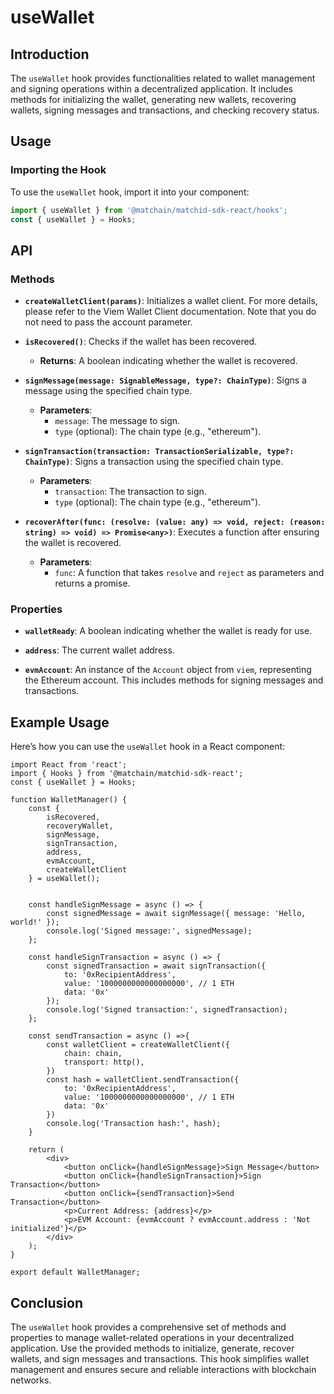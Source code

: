 # useWallet

## Introduction

The `useWallet` hook provides functionalities related to wallet management and signing operations within a decentralized application. It includes methods for initializing the wallet, generating new wallets, recovering wallets, signing messages and transactions, and checking recovery status.

## Usage

### Importing the Hook

To use the `useWallet` hook, import it into your component:

```typescript
import { useWallet } from '@matchain/matchid-sdk-react/hooks';
const { useWallet } = Hooks;
```


## API

### Methods

- **`createWalletClient(params)`**: Initializes a wallet client. For more details, please refer to the Viem Wallet Client documentation. Note that you do not need to pass the account parameter.

- **`isRecovered()`**: Checks if the wallet has been recovered.

    - **Returns**: A boolean indicating whether the wallet is recovered.

- **`signMessage(message: SignableMessage, type?: ChainType)`**: Signs a message using the specified chain type.

    - **Parameters**:
        - `message`: The message to sign.
        - `type` (optional): The chain type (e.g., "ethereum").

- **`signTransaction(transaction: TransactionSerializable, type?: ChainType)`**: Signs a transaction using the specified chain type.

    - **Parameters**:
        - `transaction`: The transaction to sign.
        - `type` (optional): The chain type (e.g., "ethereum").

- **`recoverAfter(func: (resolve: (value: any) => void, reject: (reason: string) => void) => Promise<any>)`**: Executes a function after ensuring the wallet is recovered.

    - **Parameters**:
        - `func`: A function that takes `resolve` and `reject` as parameters and returns a promise.

### Properties

- **`walletReady`**: A boolean indicating whether the wallet is ready for use.

- **`address`**: The current wallet address.

- **`evmAccount`**: An instance of the `Account` object from `viem`, representing the Ethereum account. This includes methods for signing messages and transactions.

## Example Usage

Here’s how you can use the `useWallet` hook in a React component:

```tsx
import React from 'react';
import { Hooks } from '@matchain/matchid-sdk-react';
const { useWallet } = Hooks;

function WalletManager() {
    const {
        isRecovered,
        recoveryWallet,
        signMessage,
        signTransaction,
        address,
        evmAccount,
        createWalletClient
    } = useWallet();
    

    const handleSignMessage = async () => {
        const signedMessage = await signMessage({ message: 'Hello, world!' });
        console.log('Signed message:', signedMessage);
    };

    const handleSignTransaction = async () => {
        const signedTransaction = await signTransaction({
            to: '0xRecipientAddress',
            value: '1000000000000000000', // 1 ETH
            data: '0x'
        });
        console.log('Signed transaction:', signedTransaction);
    };
    
    const sendTransaction = async () =>{
        const walletClient = createWalletClient({
            chain: chain,
            transport: http(),
        })
        const hash = walletClient.sendTransaction({
            to: '0xRecipientAddress',
            value: '1000000000000000000', // 1 ETH
            data: '0x'
        })
        console.log('Transaction hash:', hash);
    }

    return (
        <div>
            <button onClick={handleSignMessage}>Sign Message</button>
            <button onClick={handleSignTransaction}>Sign Transaction</button>
            <button onClick={sendTransaction}>Send Transaction</button>
            <p>Current Address: {address}</p>
            <p>EVM Account: {evmAccount ? evmAccount.address : 'Not initialized'}</p>
        </div>
    );
}

export default WalletManager;
```


## Conclusion

The `useWallet` hook provides a comprehensive set of methods and properties to manage wallet-related operations in your decentralized application. Use the provided methods to initialize, generate, recover wallets, and sign messages and transactions. This hook simplifies wallet management and ensures secure and reliable interactions with blockchain networks.